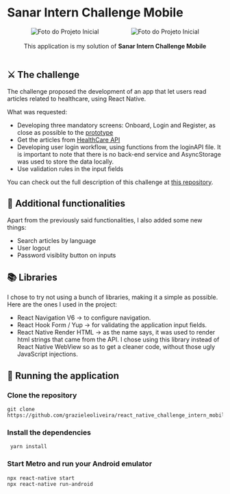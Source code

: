 # Sanar Intern Challenge Mobile

<div align="center">
  <img src="https://media.giphy.com/media/FYV8Cv9glKHTFYxKT7/giphy.gif" alt="Foto do Projeto Inicial"/>
  &emsp; &emsp; &emsp; &emsp;
  <img src="https://media.giphy.com/media/x5V0G2B0o2AnlJumFA/giphy.gif" alt="Foto do Projeto Inicial"/>
</div>

<br>
<div align="center">
  This application is my solution of <strong>Sanar Intern Challenge Mobile</strong>
</div>
<br>

## ⚔️ The challenge

The challenge proposed the development of an app that let users read articles related to healthcare, using React Native.
<br>

What was requested:
- Developing three mandatory screens: Onboard, Login and Register, as close as possible to the [prototype](https://www.figma.com/file/U67le6ZsSSb0XOgU4F7COC/Est%C3%A1gio-%2F-2022.1?node-id=2%3A274)
- Get the articles from [HealthCare API](https://www.healthcare.gov/api/articles.json)
- Developing user login workflow, using functions from the loginAPI file. It is important to note that there is no back-end service and AsyncStorage was used to store the data locally.
- Use validation rules in the input fields

You can check out the full description of this challenge at [this repository](https://github.com/jacksonsmith/react_native_challenge_intern_mobile).

## 🚀 Additional functionalities

Apart from the previously said functionalities, I also added some new things:
- Search articles by language
- User logout
- Password visiblity button on inputs

## 📚 Libraries

I chose to try not using a bunch of libraries, making it a simple as possible. Here are the ones I used in the project:

- React Navigation V6 → to configure navigation.
- React Hook Form / Yup → for validating the application input fields.
- React Native Render HTML → as the name says, it was used to render html strings that came from the API. I chose using this library instead of React Native WebView so as to get a cleaner code, without those ugly JavaScript injections. 

## 🏃 Running the application
### Clone the repository
  ```
  git clone https://github.com/grazieleoliveira/react_native_challenge_intern_mobile.git
  ```
### Install the dependencies
 ```
  yarn install
 ```
### Start Metro and run your Android emulator
  ```
  npx react-native start
  npx react-native run-android
  ```

